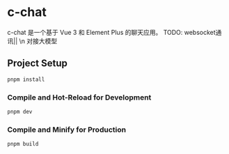 # c-chat

c-chat 是一个基于 Vue 3 和 Element Plus 的聊天应用。
TODO:
    websocket通讯|| \n
    对接大模型


## Project Setup

```sh
pnpm install
```

### Compile and Hot-Reload for Development

```sh
pnpm dev
```

### Compile and Minify for Production

```sh
pnpm build
```
